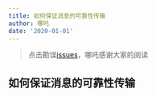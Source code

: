 ```yaml
---
title: 如何保证消息的可靠性传输
author: 哪吒
date: '2020-01-01'
---
```


> 点击勘误[issues](https://github.com/webVueBlog/JavaPlusDoc/issues)，哪吒感谢大家的阅读

## 如何保证消息的可靠性传输



































